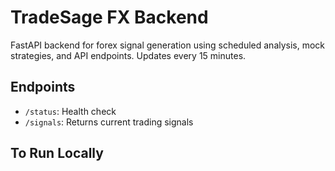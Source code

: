 # TradeSage FX Backend

FastAPI backend for forex signal generation using scheduled analysis, mock strategies, and API endpoints. Updates every 15 minutes.

## Endpoints

- `/status`: Health check
- `/signals`: Returns current trading signals

## To Run Locally

